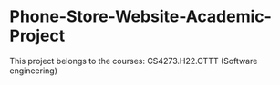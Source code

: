 # Phone-Store-Website-Academic-Project
This project belongs to the courses: CS4273.H22.CTTT (Software engineering)
